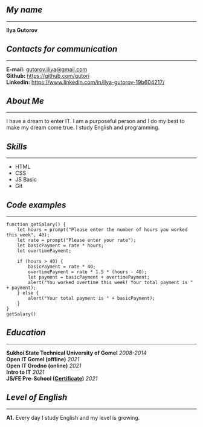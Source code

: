 ## *My name*
***
**Ilya Gutorov**
## *Contacts for communication*
***
**E-mail:** <gutorov.iliya@gmail.com>  
**Github:** <https://github.com/gutori>  
**Linkedin:** <https://www.linkedin.com/in/ilya-gutorov-19b604217/>
## *About Me*
***
I have a dream to enter IT. I am a purposeful person and I do my best to make my dream come true. I study English and programming.
## *Skills*
***
+ HTML
+ CSS
+ JS Basic
+ Git
## *Code examples*
***
```
function getSalary() {
	let hours = prompt("Please enter the number of hours you worked this week", 40);
	let rate = prompt("Please enter your rate");
	let basicPayment = rate * hours;
	let overtimePayment;

	if (hours > 40) {
		basicPayment = rate * 40;
		overtimePayment = rate * 1.5 * (hours - 40);
		let payment = basicPayment + overtimePayment;
		alert("You worked overtime this week! Your total payment is " + payment);
	} else {
		alert("Your total payment is " + basicPayment);
	}
}
getSalary()
```
## *Education*
***
**Sukhoi State Technical University of Gomel** *2008-2014*  
**Open IT Gomel (offline)** *2021*  
**Open IT Grodno (online)** *2021*  
**Intro to IT** *2021*  
**JS/FE Pre-School ([Certificate](https://app.rs.school/certificate/bzq6fpos))** *2021*
## *Level of English*
***
**A1.** Every day I study English and my level is growing.

